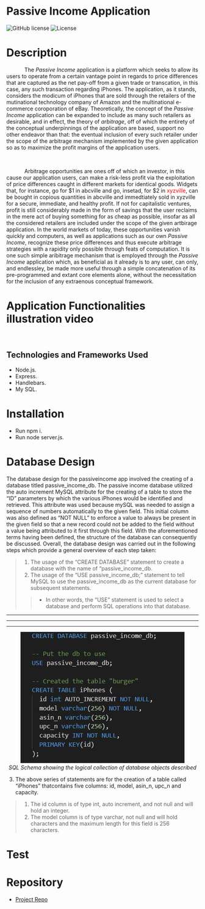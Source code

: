 # Passive Income Application
![GitHub license](https://img.shields.io/badge/Made%20by-%40Eng.JordanNaei-orange)
![License](https://img.shields.io/badge/License-ISC-blue.svg "License Badge")

# Description
   <p>
    &nbsp; &nbsp; &nbsp; &nbsp; &nbsp; &nbsp; The <em>Passive Income</em> application is a platform which seeks to allow its users to operate from a certain vantage point in regards to price differences that are captured as the net pay-off from a given trade or transcation, in this case, any such transaction regarding iPhones. The application, as it stands, considers the modicum of iPhones that are sold through the retailers of the mutinational technology company of Amazon and the multinational e-commerce coroporation of eBay.   Theoretically, the concept of the <em>Passive Income</em> application can be expanded to include as many such retailers as desirable, and in effect, the theory of <i>arbitrage</i>, off of which the entirety of the conceptual underpinnings of the application are based, support no other endeavor than that: the eventual inclusion of every such retailer under the scope of the arbitrage mechanism implemented by the given application so as to maximize the profit margins of the application users. 
    </p>
    <br>
    <p>
   &nbsp; &nbsp; &nbsp;  &nbsp; &nbsp; &nbsp; Arbitrage opportunities are ones off of which an investor, in this cause our application users, can make a risk-less profit via the exploitation of price differences caught in different markets for identical goods. Widgets that, for instance, go for $1 in abcville and go, insetad, for $2 in <span style="color: red;">xyzville</span>, can be bought in copious quantities in abcville and immedtiately sold in xyzville for a secure, immediate, and healthy profit. If not for capitalistic ventures, profit is still considerably made in the form of savings that the user reclaims in the mere act of buying something for as cheap as possible, insofar as all the considered retailers are included under the scope of the given artbirage application. In the world markets of today, these opportunities vanish quickly and computers, as well as applications such as our own <em>Passive Income</em>, recognize these price differences and thus execute arbitrage strategies with a rapidity only possible through feats of computation. It is one such simple aribitrage mechanism that is employed through the <em>Passive Income</em> application which, as beneficial as it already is to any user, can only, and endlessley, be made more useful through a simple concatenation of its pre-programmed and extant core elements alone, without the necessitation for the inclusion of any extraenous conceptual framework. 
    </p>

# Application Functionalities illustration video
![]()

## Technologies and Frameworks Used
- Node.js.
- Express.
- Handlebars.
- My SQL.

# Installation
- Run npm i.
- Run node server.js.

# Database Design
The database design for the passiveincome app involved the creating of a database titled passive_income_db. The passive income database utilized the auto increment MySQL attribute for the creating of a table to store the “ID” parameters by which the various iPhones would be identified and retrieved. This attribute was used because mySQL was needed to assign a sequence of numbers automatically to the given field. This initial column was also defined as “NOT NULL” to enforce a value to always be present in the given field so that a new record could not be added to the field without a value being attributed to it first through this field. 
With the aforementioned terms having been defined, the structure of the database can consequently be discussed. Overall, the database design was carried out in the following steps which provide a general overview of each step taken:
> 1)	The usage of the “CREATE DATABASE” statement to create a database with the name of “passive_income_db.
> 2)	The usage of the “USE passive_income_db;” statement to tell MySQL to use the passive_income_db as the current database for subsequent statements. 
>>- In other words, the “USE” statement is used to select a database and perform SQL operations into that database. 

<hr>
<hr>
<hr>

<p align="center">
  <img src="https://github.com/razaqabdul8/testdeletelater/blob/main/database%20pic.JPG?raw=true"/>
  <br>
  <em>SQL Schema showing the logical collection of database objects described</em>
</p>

3)	The above series of statements are for the creation of a table called “iPhones” thatcontains five columns: id, model, asin_n, upc_n and capacity. 
> 1)	The id column is of type int, auto increment, and not null and will hold an integer. 
> 2)	The model column is of type varchar, not null and will hold characters and the maximum length for this field is 256 characters. 

# Test


# Repository

- [Project Repo](https://github.com/JordanNaei/passiveIncome)

